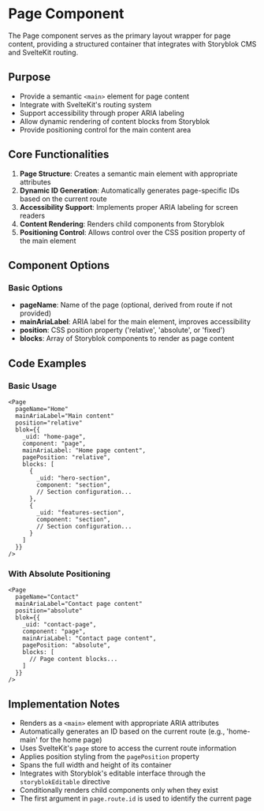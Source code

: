 # Page Component

The Page component serves as the primary layout wrapper for page content, providing a structured container that integrates with Storyblok CMS and SvelteKit routing.

## Purpose

- Provide a semantic `<main>` element for page content
- Integrate with SvelteKit's routing system
- Support accessibility through proper ARIA labeling
- Allow dynamic rendering of content blocks from Storyblok
- Provide positioning control for the main content area

## Core Functionalities

1. **Page Structure**: Creates a semantic main element with appropriate attributes
2. **Dynamic ID Generation**: Automatically generates page-specific IDs based on the current route
3. **Accessibility Support**: Implements proper ARIA labeling for screen readers
4. **Content Rendering**: Renders child components from Storyblok
5. **Positioning Control**: Allows control over the CSS position property of the main element

## Component Options

### Basic Options

- **pageName**: Name of the page (optional, derived from route if not provided)
- **mainAriaLabel**: ARIA label for the main element, improves accessibility
- **position**: CSS position property ('relative', 'absolute', or 'fixed')
- **blocks**: Array of Storyblok components to render as page content

## Code Examples

### Basic Usage

```svelte
<Page 
  pageName="Home"
  mainAriaLabel="Main content"
  position="relative"
  blok={{
    _uid: "home-page",
    component: "page",
    mainAriaLabel: "Home page content",
    pagePosition: "relative",
    blocks: [
      {
        _uid: "hero-section",
        component: "section",
        // Section configuration...
      },
      {
        _uid: "features-section",
        component: "section",
        // Section configuration...
      }
    ]
  }} 
/>
```

### With Absolute Positioning

```svelte
<Page 
  pageName="Contact"
  mainAriaLabel="Contact page content"
  position="absolute"
  blok={{
    _uid: "contact-page",
    component: "page",
    mainAriaLabel: "Contact page content",
    pagePosition: "absolute",
    blocks: [
      // Page content blocks...
    ]
  }} 
/>
```

## Implementation Notes

- Renders as a `<main>` element with appropriate ARIA attributes
- Automatically generates an ID based on the current route (e.g., 'home-main' for the home page)
- Uses SvelteKit's `page` store to access the current route information
- Applies position styling from the `pagePosition` property
- Spans the full width and height of its container
- Integrates with Storyblok's editable interface through the `storyblokEditable` directive
- Conditionally renders child components only when they exist
- The first argument in `page.route.id` is used to identify the current page